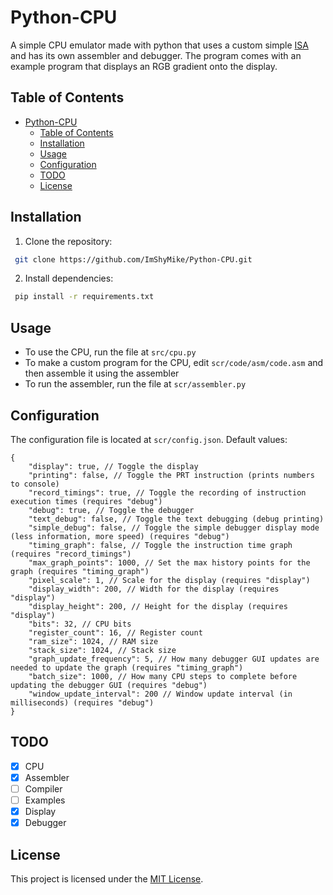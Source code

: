 # Python-CPU
 A simple CPU emulator made with python that uses a custom simple [ISA](https://en.wikipedia.org/wiki/Instruction_set_architecture) and has its own assembler and debugger. The program comes with an example program that displays an RGB gradient onto the display.

 ## Table of Contents
- [Python-CPU](#python-cpu)
  - [Table of Contents](#table-of-contents)
  - [Installation](#installation)
  - [Usage](#usage)
  - [Configuration](#configuration)
  - [TODO](#todo)
  - [License](#license)

## Installation
1. Clone the repository:
```bash
 git clone https://github.com/ImShyMike/Python-CPU.git
```

2. Install dependencies:
```bash
 pip install -r requirements.txt
 ```

## Usage
- To use the CPU, run the file at `src/cpu.py`
- To make a custom program for the CPU, edit `scr/code/asm/code.asm` and then assemble it using the assembler
- To run the assembler, run the file at `scr/assembler.py`

## Configuration
The configuration file is located at `scr/config.json`. Default values:
```jsonc
{
    "display": true, // Toggle the display
    "printing": false, // Toggle the PRT instruction (prints numbers to console)
    "record_timings": true, // Toggle the recording of instruction execution times (requires "debug")
    "debug": true, // Toggle the debugger
    "text_debug": false, // Toggle the text debugging (debug printing)
    "simple_debug": false, // Toggle the simple debugger display mode (less information, more speed) (requires "debug")
    "timing_graph": false, // Toggle the instruction time graph (requires "record_timings")
    "max_graph_points": 1000, // Set the max history points for the graph (requires "timing_graph")
    "pixel_scale": 1, // Scale for the display (requires "display")
    "display_width": 200, // Width for the display (requires "display")
    "display_height": 200, // Height for the display (requires "display")
    "bits": 32, // CPU bits
    "register_count": 16, // Register count
    "ram_size": 1024, // RAM size
    "stack_size": 1024, // Stack size
    "graph_update_frequency": 5, // How many debugger GUI updates are needed to update the graph (requires "timing_graph")
    "batch_size": 1000, // How many CPU steps to complete before updating the debugger GUI (requires "debug")
    "window_update_interval": 200 // Window update interval (in milliseconds) (requires "debug")
}
```

## TODO
- [x] CPU
- [x] Assembler
- [ ] Compiler
- [ ] Examples
- [x] Display
- [x] Debugger

## License
This project is licensed under the [MIT License](LICENSE).
